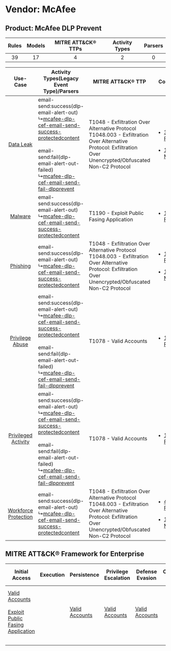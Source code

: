 Vendor: McAfee
==============
Product: McAfee DLP Prevent
---------------------------
| Rules | Models | MITRE ATT&CK® TTPs | Activity Types | Parsers |
|:-----:|:------:|:------------------:|:--------------:|:-------:|
|  39   |   17   |         4          |       2        |    0    |

|    Use-Case    | Activity Types(Legacy Event Type)/Parsers    | MITRE ATT&CK® TTP    | Content    |
|:----:| ---- | ---- | ---- |
|    [Data Leak](../../../UseCases/uc_data_leak.md)    |  email-send:success(dlp-email-alert-out)<br> ↳[mcafee-dlp-cef-email-send-success-protectedcontent](Ps/pC_mcafeedlpcefemailsendsuccessprotectedcontent.md)<br><br> email-send:fail(dlp-email-alert-out-failed)<br> ↳[mcafee-dlp-cef-email-send-fail-dlpprevent](Ps/pC_mcafeedlpcefemailsendfaildlpprevent.md)<br> | T1048 - Exfiltration Over Alternative Protocol<br>T1048.003 - Exfiltration Over Alternative Protocol: Exfiltration Over Unencrypted/Obfuscated Non-C2 Protocol<br> | [<ul><li>34 Rules</li></ul><ul><li>16 Models</li></ul>](RM/r_m_mcafee_mcafee_dlp_prevent_Data_Leak.md)          |
|    [Malware](../../../UseCases/uc_malware.md)    |  email-send:success(dlp-email-alert-out)<br> ↳[mcafee-dlp-cef-email-send-success-protectedcontent](Ps/pC_mcafeedlpcefemailsendsuccessprotectedcontent.md)<br>    | T1190 - Exploit Public Fasing Application<br>    | [<ul><li>1 Rules</li></ul>](RM/r_m_mcafee_mcafee_dlp_prevent_Malware.md)    |
|    [Phishing](../../../UseCases/uc_phishing.md)    |  email-send:success(dlp-email-alert-out)<br> ↳[mcafee-dlp-cef-email-send-success-protectedcontent](Ps/pC_mcafeedlpcefemailsendsuccessprotectedcontent.md)<br>    | T1048 - Exfiltration Over Alternative Protocol<br>T1048.003 - Exfiltration Over Alternative Protocol: Exfiltration Over Unencrypted/Obfuscated Non-C2 Protocol<br> | [<ul><li>1 Rules</li></ul><ul><li>1 Models</li></ul>](RM/r_m_mcafee_mcafee_dlp_prevent_Phishing.md)    |
|      [Privilege Abuse](../../../UseCases/uc_privilege_abuse.md)      |  email-send:success(dlp-email-alert-out)<br> ↳[mcafee-dlp-cef-email-send-success-protectedcontent](Ps/pC_mcafeedlpcefemailsendsuccessprotectedcontent.md)<br><br> email-send:fail(dlp-email-alert-out-failed)<br> ↳[mcafee-dlp-cef-email-send-fail-dlpprevent](Ps/pC_mcafeedlpcefemailsendfaildlpprevent.md)<br> | T1078 - Valid Accounts<br>    | [<ul><li>1 Rules</li></ul>](RM/r_m_mcafee_mcafee_dlp_prevent_Privilege_Abuse.md)    |
|  [Privileged Activity](../../../UseCases/uc_privileged_activity.md)  |  email-send:success(dlp-email-alert-out)<br> ↳[mcafee-dlp-cef-email-send-success-protectedcontent](Ps/pC_mcafeedlpcefemailsendsuccessprotectedcontent.md)<br><br> email-send:fail(dlp-email-alert-out-failed)<br> ↳[mcafee-dlp-cef-email-send-fail-dlpprevent](Ps/pC_mcafeedlpcefemailsendfaildlpprevent.md)<br> | T1078 - Valid Accounts<br>    | [<ul><li>1 Rules</li></ul>](RM/r_m_mcafee_mcafee_dlp_prevent_Privileged_Activity.md)    |
| [Workforce Protection](../../../UseCases/uc_workforce_protection.md) |  email-send:success(dlp-email-alert-out)<br> ↳[mcafee-dlp-cef-email-send-success-protectedcontent](Ps/pC_mcafeedlpcefemailsendsuccessprotectedcontent.md)<br>    | T1048 - Exfiltration Over Alternative Protocol<br>T1048.003 - Exfiltration Over Alternative Protocol: Exfiltration Over Unencrypted/Obfuscated Non-C2 Protocol<br> | [<ul><li>4 Rules</li></ul><ul><li>1 Models</li></ul>](RM/r_m_mcafee_mcafee_dlp_prevent_Workforce_Protection.md) |

MITRE ATT&CK® Framework for Enterprise
--------------------------------------
| Initial Access                                                                                                                                            | Execution | Persistence                                                         | Privilege Escalation                                                | Defense Evasion                                                     | Credential Access | Discovery | Lateral Movement | Collection | Command and Control | Exfiltration                                                                                                                                                                                                                                         | Impact |
| --------------------------------------------------------------------------------------------------------------------------------------------------------- | --------- | ------------------------------------------------------------------- | ------------------------------------------------------------------- | ------------------------------------------------------------------- | ----------------- | --------- | ---------------- | ---------- | ------------------- | ---------------------------------------------------------------------------------------------------------------------------------------------------------------------------------------------------------------------------------------------------- | ------ |
| [Valid Accounts](https://attack.mitre.org/techniques/T1078)<br><br>[Exploit Public Fasing Application](https://attack.mitre.org/techniques/T1190)<br><br> |           | [Valid Accounts](https://attack.mitre.org/techniques/T1078)<br><br> | [Valid Accounts](https://attack.mitre.org/techniques/T1078)<br><br> | [Valid Accounts](https://attack.mitre.org/techniques/T1078)<br><br> |                   |           |                  |            |                     | [Exfiltration Over Alternative Protocol](https://attack.mitre.org/techniques/T1048)<br><br>[Exfiltration Over Alternative Protocol: Exfiltration Over Unencrypted/Obfuscated Non-C2 Protocol](https://attack.mitre.org/techniques/T1048/003)<br><br> |        |